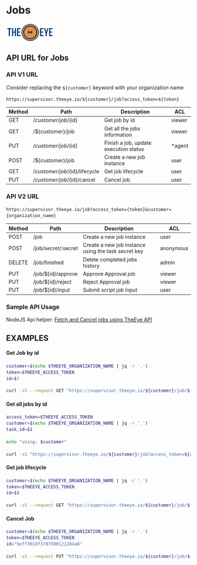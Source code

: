 # Jobs

[![theeye.io](../../images/logo-theeye-theOeye-logo2.png)](https://theeye.io/en/index.html)

## API URL for Jobs

### API V1 URL

Consider replacing the `${customer}` keyword with your organization name

`https://supervisor.theeye.io/${customer}/job?access_token=${token}`

| Method | Path | Description | ACL |
| ----- | ----- | ----- | ----- |
| GET  | /${customer}/job/${id} | Get job by id                | viewer |
| GET  | /${customer}/job       | Get all the jobs information | viewer |
| PUT  | /${customer}/job/${id} | Finish a job, update execution status | *agent |
| POST | /${customer}/job | Create a new job instance | user | task id |
| GET  | /${customer}/job/${id}/lifecycle | Get job lifecycle | user |
| PUT  | /${customer}/job/${id}/cancel | Cancel job | user |

### API V2 URL

`https://supervisor.theeye.io/job?access_token={token}&customer={organization_name}`

| Method | Path | Description | ACL |
| ----- | ----- | ----- | ----- |
| POST | /job | Create a new job instance | user |
| POST | /job/secret/:secret | Create a new job instance using the task secret key | anonymous |
| DELETE | /job/finished | Delete completed jobs history | admin |
| PUT  | /job/${id}/approve | Approve Approval job | viewer |
| PUT  | /job/${id}/reject | Reject Approval job | viewer |
| PUT  | /job/${id}/input | Submit script job input | user |

### Sample API Usage

NodeJS Api helper: <a target="_black" href="https://github.com/theeye-io/recipes/tree/master/api/jobs">Fetch and Cancel jobs using TheEye API</a>

## EXAMPLES

#### **Get Job by id**

```bash
customer=$(echo $THEEYE_ORGANIZATION_NAME | jq -r '.')
token=$THEEYE_ACCESS_TOKEN
id=$!

curl -sS --request GET "https://supervisor.theeye.io/${customer}/job/${id}?access_token=${token}"
```


#### **Get all jobs by id**
```bash
access_token=$THEEYE_ACCESS_TOKEN
customer=$(echo $THEEYE_ORGANIZATION_NAME | jq -r '.')
task_id=$1

echo "using: $customer"

curl -sS "https://supervisor.theeye.io/${customer}/job?access_token=${access_token}&where\[task_id\]=${task_id}&include\[state\]=1&include\[creation_date\]=1&include\[lifecycle\]=1"
```

#### **Get job lifecycle**

```bash
customer=$(echo $THEEYE_ORGANIZATION_NAME | jq -r '.')
token=$THEEYE_ACCESS_TOKEN
id=$1

curl -sS --request GET "https://supervisor.theeye.io/${customer}/job/${id}/lifecycle?access_token=${token}"
```

#### **Cancel Job**

```bash
customer=$(echo $THEEYE_ORGANIZATION_NAME | jq -r '.')
token=$THEEYE_ACCESS_TOKEN
id="5eff3019f3707500121284a8"

curl -sS --request PUT "https://supervisor.theeye.io/${customer}/job/${id}/cancel?access_token=${token}"
```

